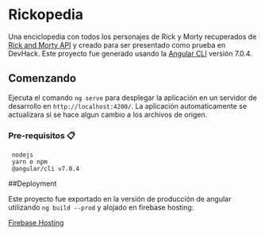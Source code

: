# Rickopedia
Una enciclopedia con todos los personajes de Rick y Morty recuperados de [Rick and Morty API](https://rickandmortyapi.com/) y creado para ser presentado como prueba en DevHack.
Este proyecto fue generado usando la [Angular CLI](https://github.com/angular/angular-cli) versión 7.0.4.

## Comenzando

Ejecuta el comando `ng serve` para desplegar la aplicación en un servidor de desarrollo en `http://localhost:4200/`. La aplicación automaticamente se actualizara si se hace algun cambio a los archivos de origen.

### Pre-requisitos 📋
```
 nodejs
 yarn o npm
 @angular/cli v7.0.4
```
##Deployment

Este proyecto fue exportado en la versión de producción de angular utilizando `ng build --prod` y alojado en firebase hosting:

[Firebase Hosting](https://rickopedia-5fa15.firebaseapp.com)

